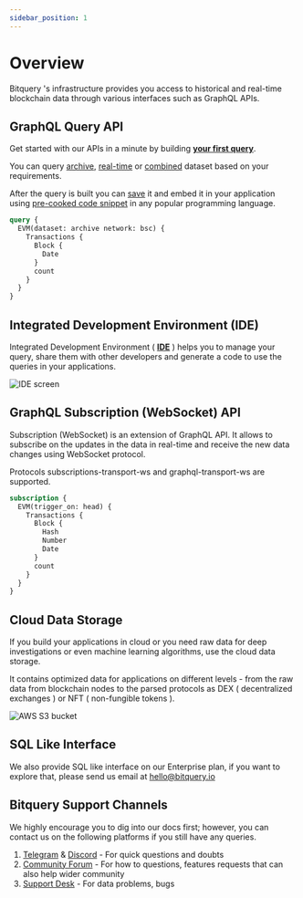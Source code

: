 ```yaml
---
sidebar_position: 1
---
```


# Overview

Bitquery 's infrastructure provides you access to historical and real-time blockchain data through various interfaces such as GraphQL APIs.


## GraphQL Query API

Get started with our APIs in a minute by building **[your first query](start/first-query)**.

You can query [archive](graphql/dataset/archive), [real-time](graphql/dataset/realtime) or [combined](graphql/dataset/combined) dataset based on your requirements.

After the query is built you can [save](ide/private) it and embed it in your application using [pre-cooked code snippet](ide/code) in any popular programming language.

```graphql
query {
  EVM(dataset: archive network: bsc) {
    Transactions {
      Block {
        Date
      }
      count
    }
  }
}
```
## Integrated Development Environment (IDE)

Integrated Development Environment ( **[IDE](https://graphql.bitquery.io/ide?endpoint=https://streaming.bitquery.io/graphql)** ) helps you to manage your query,
share them with other developers and generate a code to use the queries in your applications.

![IDE screen](/img/ide/screen.png)

## GraphQL Subscription (WebSocket) API

Subscription (WebSocket) is an extension of GraphQL API. It allows to subscribe on the updates
in the data in real-time and receive the new data changes using WebSocket protocol.

Protocols subscriptions-transport-ws and graphql-transport-ws are supported.

```graphql
subscription {
  EVM(trigger_on: head) {
    Transactions {
      Block {
        Hash
        Number
        Date
      }
      count
    }
  }
}
```

## Cloud Data Storage

If you build your applications in cloud or you need raw data for deep investigations or even 
machine learning algorithms, use the cloud data storage.

It contains optimized data for applications on different levels - from the raw data from blockchain nodes
to the parsed protocols as DEX ( decentralized exchanges ) or NFT ( non-fungible tokens ).

![AWS S3 bucket](/img/aws/s3_bucket.png)



## SQL Like Interface

We also provide SQL like interface on our Enterprise plan, if you want to explore that, please send us email at [hello@bitquery.io](mailto:hello@bitquery.io)


## Bitquery Support Channels

We highly encourage you to dig into our docs first; however, you can contact us on the following platforms if you still have any queries.

1. [Telegram](https://t.me/bloxy_info) & [Discord](https://discord.gg/EEBVTQnb2E) - For quick questions and doubts
2. [Community Forum](https://community.bitquery.io/) - For how to questions, features requests that can also help wider community
3. [Support Desk](https://support.bitquery.io/hc/en-us/requests/new) - For data problems, bugs 